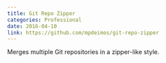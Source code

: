 ```yaml
---
title: Git Repo Zipper
categories: Professional
date: 2016-04-10
link: https://github.com/mpdeimos/git-repo-zipper
---
```


Merges multiple Git repositories in a zipper-like style.